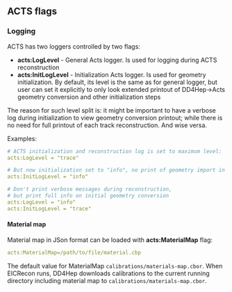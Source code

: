 ## ACTS flags

### Logging

ACTS has two loggers controlled by two flags:

- **acts:LogLevel** - General Acts logger. Is used for logging during ACTS reconstruction
- **acts:InitLogLevel** - Initialization Acts logger. Is used for geometry initialization.
  By default, its level is the same as for general logger, but user can set
  it explicitly to only look extended printout of DD4Hep->Acts geometry conversion and other
  initialization steps

The reason for such level split is: it might be important to have a verbose log during initialization
to view geometry conversion printout; while there is no need for full printout of each track reconstruction.
And wise versa.

Examples:

```yaml
# ACTS initialization and reconstruction log is set to maximum level:
acts:LogLevel = "trace"

# But now initialization set to "info", no print of geometry import in details
acts:InitLogLevel = "info"

# Don't print verbose messages during reconstruction,
# but print full info on initial geometry conversion
acts:LogLevel = "info"
acts:InitLogLevel = "trace"
```

#### Material map

Material map in JSon format can be loaded with **acts:MaterialMap** flag:

```yaml
acts:MaterialMap=/path/to/file/material.cbp
```

The default value for MaterialMap `calibrations/materials-map.cbor`.
When EICRecon runs, DD4Hep downloads calibrations to the current running directory
including material map to `calibrations/materials-map.cbor`.
